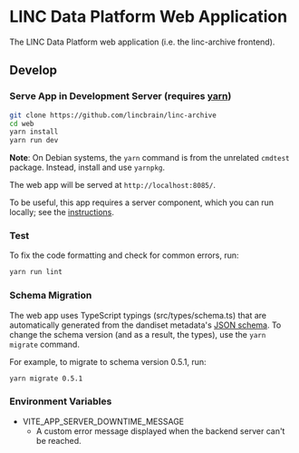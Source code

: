 # LINC Data Platform Web Application
The LINC Data Platform web application (i.e. the linc-archive frontend).

## Develop

### Serve App in Development Server (requires [yarn](https://yarnpkg.com/))

```bash
git clone https://github.com/lincbrain/linc-archive
cd web
yarn install
yarn run dev
```

**Note**: On Debian systems, the `yarn` command is from the unrelated `cmdtest` package.
Instead, install and use `yarnpkg`.

The web app will be served at `http://localhost:8085/`.

To be useful, this app requires a server component, which you can run locally; see the [instructions](https://github.com/dandi/dandi-archive/#dandi-archive).

### Test

To fix the code formatting and check for common errors, run:

```bash
yarn run lint
```

### Schema Migration
The web app uses TypeScript typings (src/types/schema.ts) that are automatically generated from the dandiset metadata's
[JSON schema](https://github.com/dandi/schema). To change the schema version (and as a result, the types),
use the `yarn migrate` command.

For example, to migrate to schema version 0.5.1, run:
```bash
yarn migrate 0.5.1
```


### Environment Variables

- VITE_APP_SERVER_DOWNTIME_MESSAGE
  - A custom error message displayed when the backend server can't be reached.
